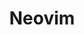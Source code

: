 ---
title: Neovim
description: Neovim
image:

# Badge style
style:
    background: "#6610f2"
    color: "#fff"
---